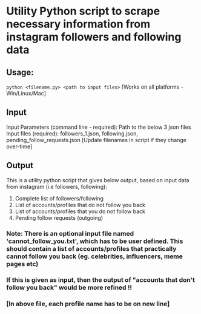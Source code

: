 # Utility Python script to scrape necessary information from instagram followers and following data

## Usage:
`python <filename.py> <path to input files>`
[Works on all platforms - Win/Linux/Mac]

## Input
Input Parameters (command line - required): Path to the below 3 json files
Input files (required): followers_1.json, following.json, pending_follow_requests.json
[Update filenames in script if they change over-time]

## Output
This is a utility python script that gives below output, based on input data from instagram (i.e followers, following):
1. Complete list of followers/following
2. List of accounts/profiles that do not follow you back
3. List of accounts/profiles that you do not follow back
4. Pending follow requests (outgoing)

### Note: There is an optional input file named 'cannot_follow_you.txt', which has to be user defined. This should contain a list of accounts/profiles that practically cannot follow you back (eg. celebrities, influencers, meme pages etc)
### If this is given as input, then the output of "accounts that don't follow you back" would be more refined !!
### [In above file, each profile name has to be on new line]
